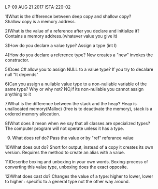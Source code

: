 LP-09 AUG 21 2017
ISTA-220-02 


1)What is the difference between deep copy and shallow copy?  
Shallow copy is a memory address.

2)What is the value of a reference after you declare and initialize it? 
Contains a memory address.(whatever value you give it)

3)How do you declare a value type?
Assign a type (int I)

4)How do you declare a reference type?
New creates a "new" invokes the constructor.

5)Does C# allow you to assign NULL to a value type? 
If you try to decalare null "It depends"

6)Can you assign a nullable value type to a non-nullable variable of the same type? Why or why not?
NO,if its non-nullable you cannot assign anything to it

7)What is the difference between the stack and the heap? 
Heap is unallocated memory(Malloc) (free is to deactivate the memory), 
stack is a ordered memory allocation.

8)What does it mean when we say that all classes are specialized types?  
The computer program will not operate unless it has a type. 

9) What does ref do?
Pass the value or by "ref" referance value

10)What does out do?
Short for output, instead of a copy it creates its own version. 
Requires the method to create an alias with a value. 

11)Describe boxing and unboxing in your own words.
Boxing-process of converting this value type, unboxing does the exact opposite.

12)What does cast do?
Changes the value of a type:
higher to lower, lower to higher : specific to a general type not the other way around.